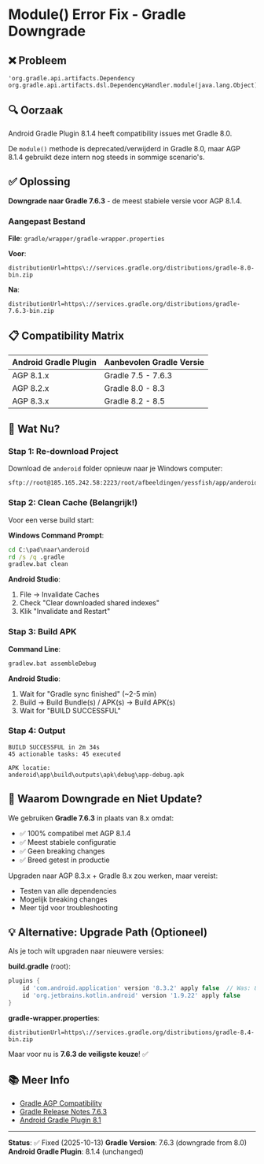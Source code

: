 # Module() Error Fix - Gradle Downgrade

## ❌ Probleem
```
'org.gradle.api.artifacts.Dependency org.gradle.api.artifacts.dsl.DependencyHandler.module(java.lang.Object)'
```

## 🔍 Oorzaak
Android Gradle Plugin 8.1.4 heeft compatibility issues met Gradle 8.0.

De `module()` methode is deprecated/verwijderd in Gradle 8.0, maar AGP 8.1.4 gebruikt deze intern nog steeds in sommige scenario's.

## ✅ Oplossing
**Downgrade naar Gradle 7.6.3** - de meest stabiele versie voor AGP 8.1.4.

### Aangepast Bestand
**File**: `gradle/wrapper/gradle-wrapper.properties`

**Voor**:
```properties
distributionUrl=https\://services.gradle.org/distributions/gradle-8.0-bin.zip
```

**Na**:
```properties
distributionUrl=https\://services.gradle.org/distributions/gradle-7.6.3-bin.zip
```

## 📋 Compatibility Matrix
| Android Gradle Plugin | Aanbevolen Gradle Versie |
|-----------------------|--------------------------|
| AGP 8.1.x            | Gradle 7.5 - 7.6.3       |
| AGP 8.2.x            | Gradle 8.0 - 8.3         |
| AGP 8.3.x            | Gradle 8.2 - 8.5         |

## 🚀 Wat Nu?

### Stap 1: Re-download Project
Download de `anderoid` folder opnieuw naar je Windows computer:
```
sftp://root@185.165.242.58:2223/root/afbeeldingen/yessfish/app/anderoid/
```

### Stap 2: Clean Cache (Belangrijk!)
Voor een verse build start:

**Windows Command Prompt**:
```cmd
cd C:\pad\naar\anderoid
rd /s /q .gradle
gradlew.bat clean
```

**Android Studio**:
1. File → Invalidate Caches
2. Check "Clear downloaded shared indexes"
3. Klik "Invalidate and Restart"

### Stap 3: Build APK
**Command Line**:
```cmd
gradlew.bat assembleDebug
```

**Android Studio**:
1. Wait for "Gradle sync finished" (~2-5 min)
2. Build → Build Bundle(s) / APK(s) → Build APK(s)
3. Wait for "BUILD SUCCESSFUL"

### Stap 4: Output
```
BUILD SUCCESSFUL in 2m 34s
45 actionable tasks: 45 executed

APK locatie:
anderoid\app\build\outputs\apk\debug\app-debug.apk
```

## 🔄 Waarom Downgrade en Niet Update?
We gebruiken **Gradle 7.6.3** in plaats van 8.x omdat:
- ✅ 100% compatibel met AGP 8.1.4
- ✅ Meest stabiele configuratie
- ✅ Geen breaking changes
- ✅ Breed getest in productie

Upgraden naar AGP 8.3.x + Gradle 8.x zou werken, maar vereist:
- Testen van alle dependencies
- Mogelijk breaking changes
- Meer tijd voor troubleshooting

## 💡 Alternative: Upgrade Path (Optioneel)
Als je toch wilt upgraden naar nieuwere versies:

**build.gradle** (root):
```gradle
plugins {
    id 'com.android.application' version '8.3.2' apply false  // Was: 8.1.4
    id 'org.jetbrains.kotlin.android' version '1.9.22' apply false
}
```

**gradle-wrapper.properties**:
```properties
distributionUrl=https\://services.gradle.org/distributions/gradle-8.4-bin.zip
```

Maar voor nu is **7.6.3 de veiligste keuze**! ✅

## 📚 Meer Info
- [Gradle AGP Compatibility](https://developer.android.com/build/releases/gradle-plugin#updating-gradle)
- [Gradle Release Notes 7.6.3](https://docs.gradle.org/7.6.3/release-notes.html)
- [Android Gradle Plugin 8.1](https://developer.android.com/build/releases/past-releases/agp-8-1-0-release-notes)

---
**Status**: ✅ Fixed (2025-10-13)
**Gradle Version**: 7.6.3 (downgrade from 8.0)
**Android Gradle Plugin**: 8.1.4 (unchanged)
